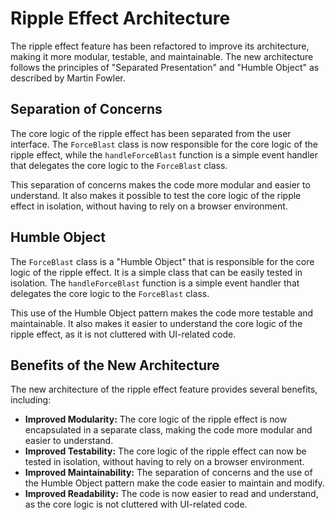 # Ripple Effect Architecture

The ripple effect feature has been refactored to improve its architecture, making it more modular, testable, and maintainable. The new architecture follows the principles of "Separated Presentation" and "Humble Object" as described by Martin Fowler.

## Separation of Concerns

The core logic of the ripple effect has been separated from the user interface. The `ForceBlast` class is now responsible for the core logic of the ripple effect, while the `handleForceBlast` function is a simple event handler that delegates the core logic to the `ForceBlast` class.

This separation of concerns makes the code more modular and easier to understand. It also makes it possible to test the core logic of the ripple effect in isolation, without having to rely on a browser environment.

## Humble Object

The `ForceBlast` class is a "Humble Object" that is responsible for the core logic of the ripple effect. It is a simple class that can be easily tested in isolation. The `handleForceBlast` function is a simple event handler that delegates the core logic to the `ForceBlast` class.

This use of the Humble Object pattern makes the code more testable and maintainable. It also makes it easier to understand the core logic of the ripple effect, as it is not cluttered with UI-related code.

## Benefits of the New Architecture

The new architecture of the ripple effect feature provides several benefits, including:

-   **Improved Modularity:** The core logic of the ripple effect is now encapsulated in a separate class, making the code more modular and easier to understand.
-   **Improved Testability:** The core logic of the ripple effect can now be tested in isolation, without having to rely on a browser environment.
-   **Improved Maintainability:** The separation of concerns and the use of the Humble Object pattern make the code easier to maintain and modify.
-   **Improved Readability:** The code is now easier to read and understand, as the core logic is not cluttered with UI-related code.